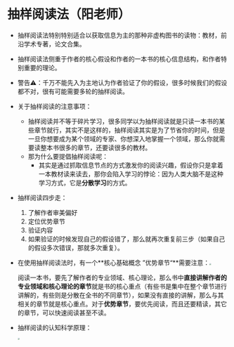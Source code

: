 # 抽样阅读法（阳老师）

+ 抽样阅读法特别特别适合以获取信息为主的那种非虚构图书的读物：教材，前沿学术专著，论文合集。

+ 抽样阅读法侧重于作者的核心假设和作者的一本书的核心信息结构，和作者特别重要的理论。

+ 警告⚠：千万不能先入为主地认为作者验证了你的假设，很多时候我们的假设都不对，很有可能需要多轮的抽样阅读。

+ 关于抽样阅读的注意事项：

  - 抽样阅读并不等于碎片学习，很多同学以为抽样阅读就是只读一本书的某些章节就行，其实不是这样的，抽样阅读其实是为了节省你的时间，但是一旦你想要成为某个领域的专家、你想深入地掌握一个领域，那么你就需要读整本书很多的章节，还要读很多的教材。
  - 那为什么要提倡抽样阅读呢：
    - 其实是通过抓取信息节点的方式激发你的阅读兴趣，假设你只是拿着一本教材读来读去，那你会陷入学习的悖论：因为人类大脑不是这种学习方式，它是**分散学习**的方式。

+ 抽样阅读四步走：

  1. 了解作者审美偏好
  2. 定位优势章节
  3. 验证内容
  4. 如果验证的时候发现自己的假设错了，那么就再次重复前三步（如果自己的假设多次错误，那就多次重复）。

+ 在使用抽样阅读法时，有一个**核心基础概念 ”优势章节“**需要注意：<img src="C:\Users\123\Pictures\Screenshots\屏幕截图(34).png" style="zoom:25%;" />

  阅读一本书，要先了解作者的专业领域、核心理论，那么书中**直接讲解作者的专业领域和核心理论的章节**就是书的核心重点（有些书是集中在整个章节进行讲解的，有些则是分散在全书的不同章节），如果没有直接的讲解，那么与其相关的章节就是核心重点。对于**优势章节**，要优先阅读，而且还要精读，其它的章节，可以快速阅读甚至不读。

+ 抽样阅读的认知科学原理：

  <img src="C:\Users\123\Pictures\Screenshots\屏幕截图(33).png" style="zoom: 25%;" />

  

  